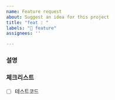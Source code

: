 ```yaml
---
name: Feature request
about: Suggest an idea for this project
title: "feat : "
labels: "🍆 feature"
assignees: ''

---
```


### 설명

### 체크리스트
- [ ] 테스트코드
